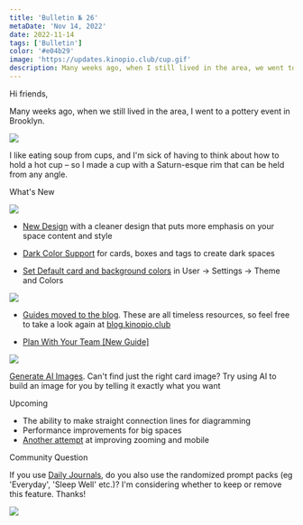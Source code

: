 ```yaml
---
title: 'Bulletin № 26'
metaDate: 'Nov 14, 2022'
date: 2022-11-14
tags: ['Bulletin']
color: '#e04b29'
image: 'https://updates.kinopio.club/cup.gif'
description: Many weeks ago, when I still lived in the area, we went to a pottery event in Brooklyn
---
```


<p>Hi friends,</p>

<p>Many weeks ago, when we still lived in the area, I went to a pottery event in Brooklyn. </p>

<p><img src="https://updates.kinopio.club/cup.gif"/></p>

<p>I like eating soup from cups, and I'm sick of having to think about how to hold a hot cup – so I made a cup with a Saturn-esque rim that can be held from any angle. </p>

<p>
  <span class="badge info">What's New</span>
</p>

<p><img class="wide" src="https://d2w9rnfcy7mm78.cloudfront.net/18816565/original_9877f26e686f24c3ec02891b459395aa.png?1667511499?bc=0"/></p>

<ul>
<li><p><a href="https://twitter.com/KinopioClub/status/1589643240483213312">New Design</a> with a cleaner design that puts more emphasis on your space content and style</p></li>
<li><p><a href="https://twitter.com/KinopioClub/status/1587127753895251973">Dark Color Support</a> for cards, boxes and tags to create dark spaces</p></li>
<li><p><a href="https://twitter.com/KinopioClub/status/1587448803384504321">Set Default card and background colors</a> in User → Settings → Theme and Colors</p></li>
</ul>

<p><img class="wide" src="https://d2w9rnfcy7mm78.cloudfront.net/18977074/original_68f2479c9a4437dc0bf319155c99aa03.gif?1668437941?bc=0"/></p>

<ul>
<li><p><a href="https://twitter.com/KinopioClub/status/1584999488686817280">Guides moved to the blog</a>. These are all timeless resources, so feel free to take a look again at
<a href="https://blog.kinopio.club">blog.kinopio.club</a></p></li>
<li><p> <a class="" href="https://blog.kinopio.club/posts/team-planning/">Plan With Your Team [New Guide]</a></p></li>
</ul>

<p><img class="wide" src="https://updates.kinopio.club/ai-generated-image-2.png"/></p>

<p><a href="https://twitter.com/KinopioClub/status/1590782730228600832">Generate AI Images</a>. Can't find just the right card image? Try using AI to build an image for you by telling it exactly what you want</p>

<p>
  <span class="badge info">Upcoming</span>
</p>

<ul>
<li>The ability to make straight connection lines for diagramming</li>
<li>Performance improvements for big spaces</li>
<li><a href="https://twitter.com/pketh/status/1565348358146773002">Another attempt</a> at improving zooming and mobile</li>
</ul>

<p>
  <span class="badge info">Community Question</span>
</p>

<p>If you use <a href="https://help.kinopio.club/posts/journaling/">Daily Journals</a>, do you also use the randomized prompt packs (eg 'Everyday', 'Sleep Well' etc.)? I'm considering whether to keep or remove this feature. Thanks!</p>

<p><img class="narrow" src="https://updates.kinopio.club/prompt-packs.png"/></p>
